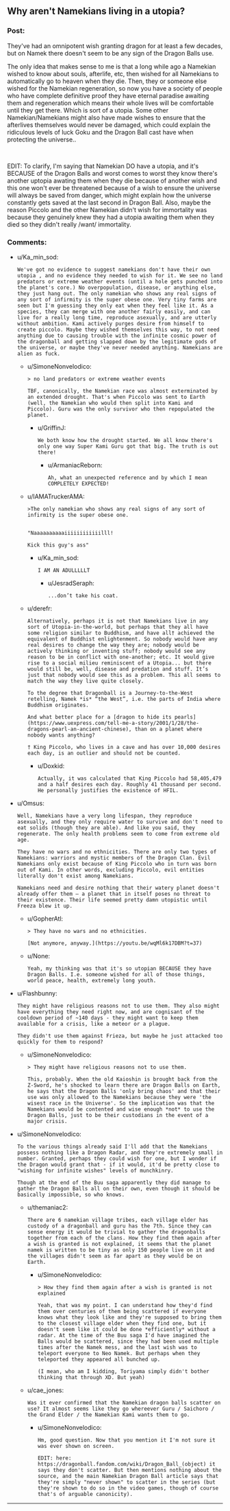 ## Why aren't Namekians living in a utopia?

### Post:

They've had an omnipotent wish granting dragon for at least a few decades, but on Namek there doesn't seem to be any sign of the Dragon Balls use.

The only idea that makes sense to me is that a long while ago a Namekian wished to know about souls, afterlife, etc, then wished for all Namekians to automatically go to heaven when they die. Then, they or someone else wished for the Namekian regeneration, so now you have a society of people who have complete definitive proof they have eternal paradise awaiting them and regeneration which means their whole lives will be comfortable until they get there. Which is sort of a utopia. Some other Namekian/Namekians might also have made wishes to ensure that the afterlives themselves would never be damaged, which could explain the ridiculous levels of luck Goku and the Dragon Ball cast have when protecting the universe..

&#x200B;

EDIT: To clarify, I'm saying that Namekian DO have a utopia, and it's BECAUSE of the Dragon Balls and worst comes to worst they know there's another uptopia awating them when they die because of another wish and this one won't ever be threatened because of a wish to ensure the universe will always be saved from danger, which might explain how the universe constantly gets saved at the last second in Dragon Ball. Also, maybe the reason Piccolo and the other Namekian didn't wish for immortality was because they genuinely knew they had a utopia awaiting them when they died so they didn't really /want/ immortality.

### Comments:

- u/Ka_min_sod:
  ```
  We've got no evidence to suggest namekians don't have their own utopia , and no evidence they needed to wish for it. We see no land predators or extreme weather events (until a hole gets punched into the planet's core.) No overpopulation, disease, or anything else, they just hang out. The only namekian who shows any real signs of any sort of infirmity is the super obese one. Very tiny farms are seen but I'm guessing they only eat when they feel like it. As a species, they can merge with one another fairly easily, and can live for a really long time, reproduce asexually, and are utterly without ambition. Kami actively purges desire from himself to create piccolo. Maybe they wished themselves this way, to not need anything due to causing trouble with the infinite cosmic power of the dragonball and getting slapped down by the legitimate gods of the universe, or maybe they've never needed anything. Namekians are alien as fuck.
  ```

  - u/SimoneNonvelodico:
    ```
    > no land predators or extreme weather events

    TBF, canonically, the Namekian race was almost exterminated by an extended drought. That's when Piccolo was sent to Earth (well, the Namekian who would then split into Kami and Piccolo). Guru was the only survivor who then repopulated the planet.
    ```

    - u/GriffinJ:
      ```
      We both know how the drought started. We all know there's only one way Super Kami Guru got that big. The truth is out there!
      ```

      - u/ArmaniacReborn:
        ```
        Ah, what an unexpected reference and by which I mean COMPLETELY EXPECTED!
        ```

  - u/IAMATruckerAMA:
    ```
    >The only namekian who shows any real signs of any sort of infirmity is the super obese one.


    "Naaaaaaaaaaiiiiiiiiiiiilll!

    Kick this guy's ass"
    ```

    - u/Ka_min_sod:
      ```
      I AM AN ADULLLLLT
      ```

      - u/JesradSeraph:
        ```
        ...don’t take his coat.
        ```

  - u/derefr:
    ```
    Alternatively, perhaps it is not that Namekians live in any sort of Utopia-in-the-world, but perhaps that they all have some religion similar to Buddhism, and have all† achieved the equivalent of Buddhist enlightenment. So nobody would have any real desires to change the way they are; nobody would be actively thinking or inventing stuff; nobody would see any reason to be in conflict with one-another; etc. It would give rise to a social milieu reminiscent of a Utopia... but there would still be, well, disease and predation and stuff. It’s just that nobody would see this as a problem. This all seems to match the way they live quite closely.

    To the degree that Dragonball is a Journey-to-the-West retelling, Namek *is* “the West”, i.e. the parts of India where Buddhism originates.

    And what better place for a [dragon to hide its pearls](https://www.uexpress.com/tell-me-a-story/2001/1/28/the-dragons-pearl-an-ancient-chinese), than on a planet where nobody wants anything?

    † King Piccolo, who lives in a cave and has over 10,000 desires each day, is an outlier and should not be counted.
    ```

    - u/Doxkid:
      ```
      Actually, it was calculated that King Piccolo had 58,405,479 and a half desires each day. Roughly 41 thousand per second. He personally justifies the existence of HFIL.
      ```

- u/Omsus:
  ```
  Well, Namekians have a very long lifespan, they reproduce asexually, and they only require water to survive and don't need to eat solids (though they are able). And like you said, they regenerate. The only health problems seem to come from extreme old age.

  They have no wars and no ethnicities. There are only two types of Namekians: warriors and mystic members of the Dragon Clan. Evil Namekians only exist because of King Piccolo who in turn was born out of Kami. In other words, excluding Piccolo, evil entities literally don't exist among Namekians.

  Namekians need and desire nothing that their watery planet doesn't already offer them – a planet that in itself poses no threat to their existence. Their life seemed pretty damn utopistic until Freeza blew it up.
  ```

  - u/GopherAtl:
    ```
    > They have no wars and no ethnicities.

    [Not anymore, anyway.](https://youtu.be/wqMl6k17DBM?t=37)
    ```

  - u/None:
    ```
    Yeah, my thinking was that it's so utopian BECAUSE they have Dragon Balls. I.e. someone wished for all of those things, world peace, health, extremely long youth.
    ```

- u/Flashbunny:
  ```
  They might have religious reasons not to use them. They also might have everything they need right now, and are cognisant of the cooldown period of ~140 days - they might want to keep them available for a crisis, like a meteor or a plague.

  They didn't use them against Frieza, but maybe he just attacked too quickly for them to respond?
  ```

  - u/SimoneNonvelodico:
    ```
    > They might have religious reasons not to use them. 

    This, probably. When the old Kaioshin is brought back from the Z-Sword, he's shocked to learn there are Dragon Balls on Earth, he says that the Dragon Balls 'only bring chaos' and that their use was only allowed to the Namekians because they were 'the wisest race in the Universe'. So the implication was that the Namekians would be contented and wise enough *not* to use the Dragon Balls, just to be their custodians in the event of a major crisis.
    ```

- u/SimoneNonvelodico:
  ```
  To the various things already said I'll add that the Namekians possess nothing like a Dragon Radar, and they're extremely small in number. Granted, perhaps they could wish for one, but I wonder if the Dragon would grant that - if it would, it'd be pretty close to "wishing for infinite wishes" levels of munchkinry.  

  Though at the end of the Buu saga apparently they did manage to gather the Dragon Balls all on their own, even though it should be basically impossible, so who knows.
  ```

  - u/themaniac2:
    ```
    There are 6 namekian village tribes, each village elder has custody of a dragonball and guru has the 7th. Since they can sense energy it would be trivial to gather the dragonballs together from each of the clans. How they find them again after a wish is granted is not explained, it seems that the planet namek is written to be tiny as only 150 people live on it and the villages didn't seem as far apart as they would be on Earth.
    ```

    - u/SimoneNonvelodico:
      ```
      > How they find them again after a wish is granted is not explained

      Yeah, that was my point. I can understand how they'd find them over centuries of them being scattered if everyone knows what they look like and they're supposed to bring them to the closest village elder when they find one, but it doesn't seem like it could be done *efficiently* without a radar. At the time of the Buu saga I'd have imagined the Balls would be scattered, since they had been used multiple times after the Namek mess, and the last wish was to teleport everyone to Neo Namek. But perhaps when they teleported they appeared all bunched up.

      (I mean, who am I kidding, Toriyama simply didn't bother thinking that through XD. But yeah)
      ```

  - u/cae_jones:
    ```
    Was it ever confirmed that the Namekian dragon balls scatter on use? It almost seems like they go whereever Guru / Saichoro / the Grand Elder / the Namekian Kami wants them to go.
    ```

    - u/SimoneNonvelodico:
      ```
      Hm, good question. Now that you mention it I'm not sure it was ever shown on screen.

      EDIT: here: https://dragonball.fandom.com/wiki/Dragon_Ball_(object) it says they don't scatter. But then mentions nothing about the source, and the main Namekian Dragon Ball article says that they're simply "never shown" to scatter in the series (but they're shown to do so in the video games, though of course that's of arguable canonicity).
      ```

---

